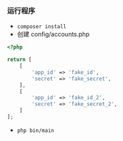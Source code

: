  ### 运行程序
 
 - `composer install`
 - 创建 config/accounts.php
 ```php
 <?php
 
 return [
     [
         'app_id' => 'fake_id',
         'secret' => 'fake_secret',
     ],
     [
         'app_id' => 'fake_id_2',
         'secret' => 'fake_secret_2',
     ]
 ];
 ```
  - `php bin/main`